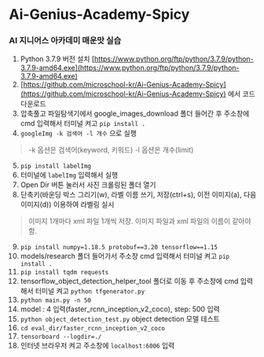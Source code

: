 # Ai-Genius-Academy-Spicy
### AI 지니어스 아카데미 매운맛 실습

1. Python 3.7.9 버전 설치 [https://www.python.org/ftp/python/3.7.9/python-3.7.9-amd64.exe](https://www.python.org/ftp/python/3.7.9/python-3.7.9-amd64.exe)
2. [https://github.com/microschool-kr/Ai-Genius-Academy-Spicy](https://github.com/microschool-kr/Ai-Genius-Academy-Spicy) 에서 코드 다운로드
3. 압축풀고 파일탐색기에서 google_images_download 폴더 들어간 후 주소창에 cmd 입력해서 터미널 켜고 `pip install .`
4. `googleImg -k 검색어 -l 개수` 으로 실행
> -k 옵션은 검색어(keyword, 키워드)
> -l 옵션은 개수(limit)
5. `pip install labelImg`
6. 터미널에 `labelImg` 입력해서 실행
7. Open Dir 버튼 눌러서 사진 크롤링된 폴더 열기
8. 단축키(바운딩 박스 그리기(w), 라벨 이름 쓰기, 저장(ctrl+s), 이전 이미지(a), 다음 이미지(d)) 이용하여 라벨링 실시
> 이미지 1개마다 xml 파일 1개씩 저장.
> 이미지 파일과 xml 파일의 이름이 같아야함.
9. `pip install numpy=1.18.5 protobuf==3.20 tensorflow==1.15`
10. models/research 폴더 들어가서 주소창 cmd 입력해서 터미널 켜고 `pip install .`
11. `pip install tqdm requests`
12. tensorflow_object_detection_helper_tool 폴더로 이동 후 주소창에 cmd 입력해서 터미널 켜고 `python tfgenerator.py`
13. `python main.py -n 50`
14. model : 4 입력(faster_rcnn_inception_v2_coco), step: 500 입력
15. `python object_detection_test.py` object detection 모델 테스트
16. `cd eval_dir/faster_rcnn_inception_v2_coco`
17. `tensorboard --logdir=./`
18. 인터넷 브라우저 켜고 주소창에 `localhost:6006` 입력
